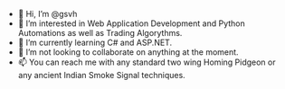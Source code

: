 - 👋 Hi, I’m @gsvh
- 👀 I’m interested in Web Application Development and Python Automations as well as Trading Algorythms.
- 🌱 I’m currently learning C# and ASP.NET.
- 💞️ I’m not looking to collaborate on anything at the moment.
- 📫 You can reach me with any standard two wing Homing Pidgeon or any ancient Indian Smoke Signal techniques.

<!---
gsvh/gsvh is a ✨ special ✨ repository because its `README.md` (this file) appears on your GitHub profile.
You can click the Preview link to take a look at your changes.
--->
